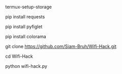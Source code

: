 termux-setup-storage

pip install requests 

pip install pyfiglet

pip install colorama

git clone https://github.com/Siam-Bruh/Wifi-Hack.git

cd Wifi-Hack

python wifi-hack.py
